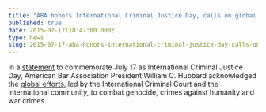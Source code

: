 ```yaml
---
title: "ABA honors International Criminal Justice Day, calls on global partners"
published: true
date: 2015-07-17T18:47:00.000Z
type: news
slug: 2015-07-17-aba-honors-international-criminal-justice-day-calls-on-global-partners
---
```


In a [statement](http://bit.ly/1fLOp44) to commemorate July 17 as International Criminal Justice Day, American Bar Association President William C. Hubbard acknowledged the [global efforts](http://bit.ly/1e2jzm9), led by the International Criminal Court and the international community, to combat genocide, crimes against humanity and war crimes.

